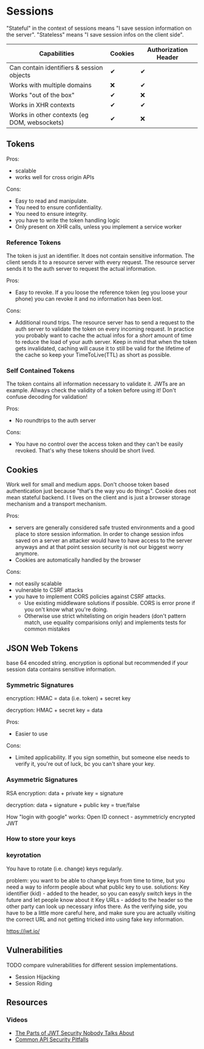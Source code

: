 # Sessions

"Stateful" in the context of sessions means "I save session information on the server".
"Stateless" means "I save session infos on the client side".

| Capabilities | Cookies | Authorization Header |
| --- | --- | --- |
| Can contain identifiers & session objects | ✔ | ✔ |
| Works with multiple domains | ❌ | ✔ |
| Works "out of the box" | ✔ | ❌ |
| Works in XHR contexts | ✔ | ✔ |
| Works in other contexts (eg DOM, websockets) | ✔ | ❌ |

## Tokens

Pros:
  - scalable
  - works well for cross origin APIs

Cons:
  - Easy to read and manipulate.
  - You need to ensure confidentiality.
  - You need to ensure integrity.
  - you have to write the token handling logic
  - Only present on XHR calls, unless you implement a service worker
  
### Reference Tokens
The token is just an identifier. It does not contain sensitive information.
The client sends it to a resource server with every request. The resource server sends it to the auth server to request the actual information.

Pros:
  - Easy to revoke. If a you loose the reference token (eg you loose your phone) you can revoke it and no information has been lost.

Cons:
  - Additional round trips. The resource server has to send a request to the auth server to validate the token on every incoming request.
    In practice you probably want to cache the actual infos for a _short_ amount of time to reduce the load of your auth server.
    Keep in mind that when the token gets invalidated, caching will cause it to still be valid for the lifetime of the cache so keep your TimeToLive(TTL) as short as possible.

### Self Contained Tokens

The token contains all information necessary to validate it. JWTs are an example.
Allways check the validity of a token before using it!
Don't confuse decoding for validation!

Pros:
  - No roundtrips to the auth server

Cons:
  - You have no control over the access token and they can't be easily revoked.
    That's why these tokens should be short lived.
    
## Cookies
Work well for small and medium apps. Don't choose token based authentication just because "that's the way you do things".
Cookie does not mean stateful backend. I t lives on the client and is just a browser storage mechanism and a transport mechanism.

Pros:
  - servers are generally considered safe trusted environments and a good place to store session information. In order to change session infos saved on a server an attacker would have to have access to the server anyways and at that point session security is not our biggest worry anymore.
  - Cookies are automatically handled by the browser

Cons:
  - not easily scalable
  - vulnerable to CSRF attacks
  - you have to implement CORS policies against CSRF attacks.
    - Use existing middleware solutions if possible. CORS is error prone if you on't know what you're doing.
    - Otherwise use strict whitelisting on origin headers (don't pattern match, use equality comparisions only) and implements tests for common mistakes
  
## JSON Web Tokens

base 64 encoded string. encryption is optional but recommended if your session data contains sensitive information.

### Symmetric Signatures

encryption:
HMAC = data (i.e. token) + secret key

decryption:
HMAC + secret key = data

Pros:
  - Easier to use
  
Cons:
  - Limited applicability. If you sign somethin, but someone else needs to verify it, you're out of luck, bc you can't share your key.

### Asymmetric Signatures
RSA
encryption:
data + private key = signature

decryption:
data + signature + public key = true/false

How "login with google" works:
Open ID connect - asymmetricly encrypted JWT

### How to store your keys

### keyrotation
You have to rotate (i.e. change) keys regularly.

problem:
you want to be able to change keys from time to time, but you need a way to inform people about what public key to use.
solutions:
Key identifier (kid) - added to the header, so you can easyly switch keys in the future and let people know about it
Key URLs - added to the header so the other party can look up necessary infos there. As the verifying side, you have to be a little more careful here, and make sure you are actually visiting the correct URL and not getting tricked into using fake key information.

https://jwt.io/

## Vulnerabilities
TODO compare vulnerabilities for different session implementations.

- Session Hijacking
- Session Riding

## Resources

### Videos
- [The Parts of JWT Security Nobody Talks About](https://www.youtube.com/watch?v=DPrhem174Ws)
- [Common API Security Pitfalls](https://www.youtube.com/watch?v=Ss1tZjooo9I)
